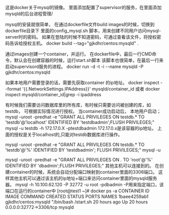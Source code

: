 这是docker关于mysql的镜像。
里面添加配置了supervisor的服务，在里面添加mysqld的后台进程管理/

mysql的安装就很简单，
在通过dockerfile文件build images的时候，切换到dockerfile目录下
里面的config_mysql.sh 脚本，用来创建不同用户访问mysql-server时的密码。
如果在登陆的时候不知道密码，可通过查看该文件，将授权密码告诉给授权主机。
docker build --tag="gjkdhr/centos:mysqld" .

通过images创建一个container，并运行。
在dockerfile中，最后一行CMD命令，默认会在创建容器的时候，运行start.sh脚本
该脚本也很简单，在最后一行来启动supervisord服务的进程。
docker run -d -t -i --name mysqld -P gjkdhr/centos:mysqld 

如果本地用户需要登录的话，需要先获取container 的ip地址。
docker inspect --format '{{.NetworkSettings.IPAddress}}' mysqld/container_id
或者
docker inspect mysqld/container_id|grep -i ipaddress

有时候我们需要访问数据库里的所有库，有时候只需要访问被创建的库，如testdb，
可根据实际情况进行授权。
当container成功启动后，
本地用户启动；
mysql -uroot -predhat -e "GRANT ALL PRIVILEGES ON testdb.* TO 'testdb'@'localhost' IDENTIFIED BY 'testdbadmin';FLUSH PRIVILEGES;"
mysql -u testdb  -h 172.17.0.X  -ptestdbadmin
172.17.0.x是该容器的ip地址。
上面的授权是关于localhost的,只能对testdb数据库进行操作。


mysql -uroot -predhat -e "GRANT ALL PRIVILEGES ON testdb.* TO 'testdb'@'%' IDENTIFIED BY 'testdbadmin'; FLUSH PRIVILEGES;"
mysql -u 


mysql -uroot -predhat -e "GRANT ALL PRIVILEGES ON *.* TO 'root'@'%' IDENTIFIED BY 'dbadmin';FLUSH PRIVILEGES;"
其他主机可以连接到的。
在创建container的时候，系统会自动分配端口映射到container里面的3306端口。
这样其他主机可以通过该主机的ip地址+端口来访问container里面的mysqld服务器。
mysql -h 10.100.62.120 -P 32772 -u root -pdbadmin
-P用来指定端口，该端口在运行的container中
[root@test1 ~]# docker ps -a
CONTAINER ID        IMAGE                  COMMAND                CREATED             STATUS                    PORTS                     NAMES
1baee4259ab1        gjkdhr/centos:mysqld   "/bin/bash /start.sh   20 hours ago        Up 20 hours               0.0.0.0:32772->3306/tcp   mysqld




